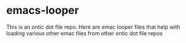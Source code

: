 # emacs-looper

This is an ontic dot file repo. Here are emac looper files that help with
loading various other emac files from other ontic dot file repos
